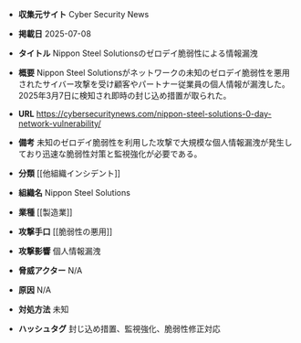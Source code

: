 - **収集元サイト**
Cyber Security News

- **掲載日**
2025-07-08

- **タイトル**
Nippon Steel Solutionsのゼロデイ脆弱性による情報漏洩

- **概要**
Nippon Steel Solutionsがネットワークの未知のゼロデイ脆弱性を悪用されたサイバー攻撃を受け顧客やパートナー従業員の個人情報が漏洩した。2025年3月7日に検知され即時の封じ込め措置が取られた。

- **URL**
https://cybersecuritynews.com/nippon-steel-solutions-0-day-network-vulnerability/

- **備考**
未知のゼロデイ脆弱性を利用した攻撃で大規模な個人情報漏洩が発生しており迅速な脆弱性対策と監視強化が必要である。

- **分類**
[[他組織インシデント]]

- **組織名**
Nippon Steel Solutions

- **業種**
[[製造業]]

- **攻撃手口**
[[脆弱性の悪用]]

- **攻撃影響**
個人情報漏洩

- **脅威アクター**
N/A

- **原因**
N/A

- **対処方法**
未知

- **ハッシュタグ**
封じ込め措置、監視強化、脆弱性修正対応
